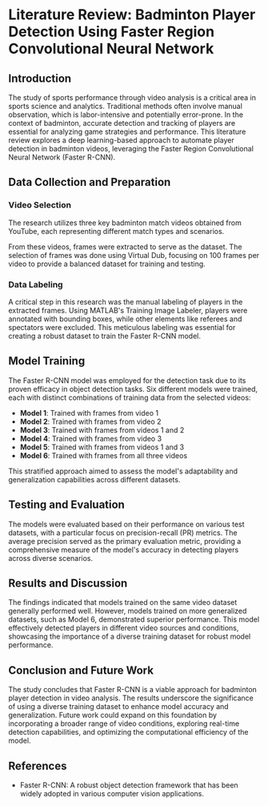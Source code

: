 
# Literature Review: Badminton Player Detection Using Faster Region Convolutional Neural Network

## Introduction
The study of sports performance through video analysis is a critical area in sports science and analytics. Traditional methods often involve manual observation, which is labor-intensive and potentially error-prone. In the context of badminton, accurate detection and tracking of players are essential for analyzing game strategies and performance. This literature review explores a deep learning-based approach to automate player detection in badminton videos, leveraging the Faster Region Convolutional Neural Network (Faster R-CNN).

## Data Collection and Preparation
### Video Selection
The research utilizes three key badminton match videos obtained from YouTube, each representing different match types and scenarios.

From these videos, frames were extracted to serve as the dataset. The selection of frames was done using Virtual Dub, focusing on 100 frames per video to provide a balanced dataset for training and testing.

### Data Labeling
A critical step in this research was the manual labeling of players in the extracted frames. Using MATLAB's Training Image Labeler, players were annotated with bounding boxes, while other elements like referees and spectators were excluded. This meticulous labeling was essential for creating a robust dataset to train the Faster R-CNN model.

## Model Training
The Faster R-CNN model was employed for the detection task due to its proven efficacy in object detection tasks. Six different models were trained, each with distinct combinations of training data from the selected videos:
- **Model 1**: Trained with frames from video 1
- **Model 2**: Trained with frames from video 2
- **Model 3**: Trained with frames from videos 1 and 2
- **Model 4**: Trained with frames from video 3
- **Model 5**: Trained with frames from videos 1 and 3
- **Model 6**: Trained with frames from all three videos

This stratified approach aimed to assess the model's adaptability and generalization capabilities across different datasets.

## Testing and Evaluation
The models were evaluated based on their performance on various test datasets, with a particular focus on precision-recall (PR) metrics. The average precision served as the primary evaluation metric, providing a comprehensive measure of the model's accuracy in detecting players across diverse scenarios.

## Results and Discussion
The findings indicated that models trained on the same video dataset generally performed well. However, models trained on more generalized datasets, such as Model 6, demonstrated superior performance. This model effectively detected players in different video sources and conditions, showcasing the importance of a diverse training dataset for robust model performance.

## Conclusion and Future Work
The study concludes that Faster R-CNN is a viable approach for badminton player detection in video analysis. The results underscore the significance of using a diverse training dataset to enhance model accuracy and generalization. Future work could expand on this foundation by incorporating a broader range of video conditions, exploring real-time detection capabilities, and optimizing the computational efficiency of the model.

## References
- Faster R-CNN: A robust object detection framework that has been widely adopted in various computer vision applications.

